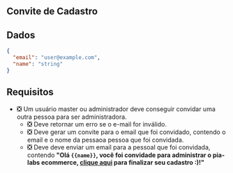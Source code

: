 ## Convite de Cadastro
## Dados
```json
{
  "email": "user@example.com",
  "name": "string"
}
```

## Requisitos
- ❎ Um usuário master ou administrador deve conseguir convidar uma outra pessoa para ser administradora.
    - ❎ Deve retornar um erro se o e-mail for inválido.
    - ❎ Deve gerar um convite para o email que foi convidado, contendo o email e o nome da pessaoa pessoa que foi convidada.
    - ❎ Deve deve enviar um email para a pessoal que foi convidada, contendo **"Olá `{{name}}`, você foi convidade para administrar o pia-labs ecommerce, [clique aqui]() para finalizar seu cadastro :)!"**